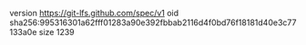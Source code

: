 version https://git-lfs.github.com/spec/v1
oid sha256:995316301a62fff01283a90e392fbbab2116d4f0bd76f18181d40e3c77133a0e
size 1239
